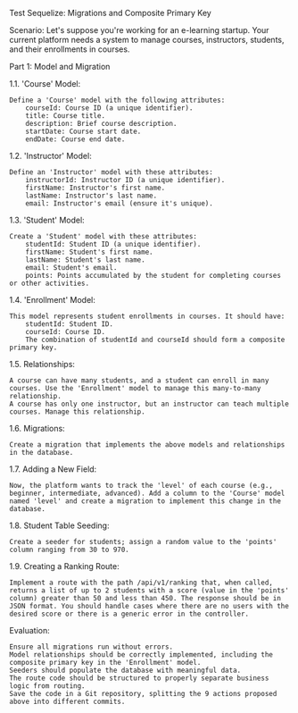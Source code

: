 Test Sequelize: Migrations and Composite Primary Key

Scenario:
Let's suppose you're working for an e-learning startup. Your current platform needs a system to manage courses, instructors, students, and their enrollments in courses.

Part 1: Model and Migration

1.1. 'Course' Model:

    Define a 'Course' model with the following attributes:
        courseId: Course ID (a unique identifier).
        title: Course title.
        description: Brief course description.
        startDate: Course start date.
        endDate: Course end date.

1.2. 'Instructor' Model:

    Define an 'Instructor' model with these attributes:
        instructorId: Instructor ID (a unique identifier).
        firstName: Instructor's first name.
        lastName: Instructor's last name.
        email: Instructor's email (ensure it's unique).

1.3. 'Student' Model:

    Create a 'Student' model with these attributes:
        studentId: Student ID (a unique identifier).
        firstName: Student's first name.
        lastName: Student's last name.
        email: Student's email.
        points: Points accumulated by the student for completing courses or other activities.

1.4. 'Enrollment' Model:

    This model represents student enrollments in courses. It should have:
        studentId: Student ID.
        courseId: Course ID.
        The combination of studentId and courseId should form a composite primary key.

1.5. Relationships:

    A course can have many students, and a student can enroll in many courses. Use the 'Enrollment' model to manage this many-to-many relationship.
    A course has only one instructor, but an instructor can teach multiple courses. Manage this relationship.

1.6. Migrations:

    Create a migration that implements the above models and relationships in the database.

1.7. Adding a New Field:

    Now, the platform wants to track the 'level' of each course (e.g., beginner, intermediate, advanced). Add a column to the 'Course' model named 'level' and create a migration to implement this change in the database.

1.8. Student Table Seeding:

    Create a seeder for students; assign a random value to the 'points' column ranging from 30 to 970.

1.9. Creating a Ranking Route:

    Implement a route with the path /api/v1/ranking that, when called, returns a list of up to 2 students with a score (value in the 'points' column) greater than 50 and less than 450. The response should be in JSON format. You should handle cases where there are no users with the desired score or there is a generic error in the controller.

Evaluation:

    Ensure all migrations run without errors.
    Model relationships should be correctly implemented, including the composite primary key in the 'Enrollment' model.
    Seeders should populate the database with meaningful data.
    The route code should be structured to properly separate business logic from routing.
    Save the code in a Git repository, splitting the 9 actions proposed above into different commits.